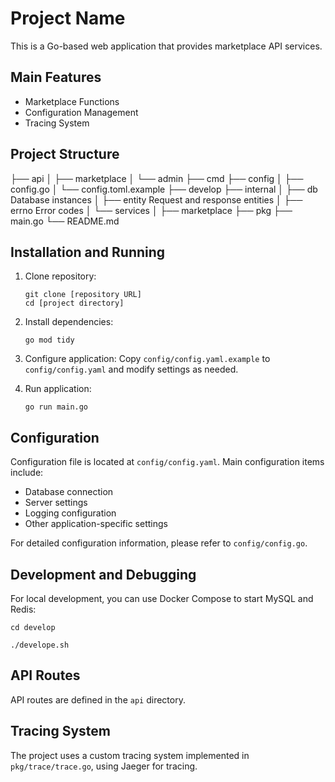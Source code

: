 # Project Name

This is a Go-based web application that provides  marketplace API services.

## Main Features

- Marketplace Functions
- Configuration Management
- Tracing System

## Project Structure

├── api
│   ├── marketplace
│   └── admin
├── cmd
├── config
│   ├── config.go
│   └── config.toml.example
├── develop
├── internal
│   ├── db      Database instances
│   ├── entity  Request and response entities
│   ├── errno   Error codes
│   └── services
│       ├── marketplace
├── pkg
├── main.go
└── README.md

## Installation and Running

1. Clone repository:
   ```
   git clone [repository URL]
   cd [project directory]
   ```

2. Install dependencies:
   ```
   go mod tidy
   ```

3. Configure application:
   Copy `config/config.yaml.example` to `config/config.yaml` and modify settings as needed.

4. Run application:
   ```
   go run main.go
   ```

## Configuration

Configuration file is located at `config/config.yaml`. Main configuration items include:

- Database connection
- Server settings
- Logging configuration
- Other application-specific settings

For detailed configuration information, please refer to `config/config.go`.

## Development and Debugging

For local development, you can use Docker Compose to start MySQL and Redis:

```
cd develop

./develope.sh
```

## API Routes

API routes are defined in the `api` directory.

## Tracing System

The project uses a custom tracing system implemented in `pkg/trace/trace.go`, using Jaeger for tracing.
